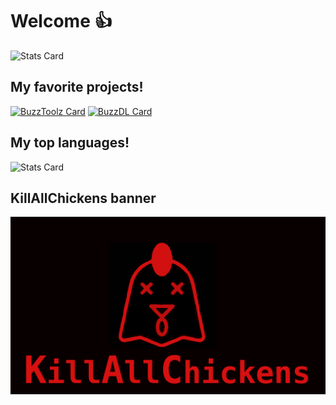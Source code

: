 # Welcome 👍
![Stats Card](https://github-readme-stats.vercel.app/api?username=KACofficial&theme=dark)  
## My favorite projects!
[![BuzzToolz Card](https://github-readme-stats.vercel.app/api/pin/?username=KACofficial&repo=buZzToolz&theme=dark)](https://github.com/KACofficial/buZzToolz)
[![BuzzDL Card](https://github-readme-stats.vercel.app/api/pin/?username=KACofficial&repo=BuZzDL&theme=dark)](https://github.com/KACofficial/BuZzDL)
## My top languages!
![Stats Card](https://github-readme-stats.vercel.app/api/top-langs/?username=KACofficial&theme=dark)
## KillAllChickens banner
![KillAllChickens banner](KAClogoREFINED.png)
